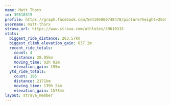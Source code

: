 ```yaml
---
name: Matt Thorx
id: 39610315
profile: https://graph.facebook.com/564195000748478/picture?height=256&width=256
username: matt-thorx
strava_url: https://www.strava.com/athletes/39610315
stats:
  biggest_ride_distance: 203.57km
  biggest_climb_elevation_gain: 637.2m
  recent_ride_totals:
    count: 4
    distance: 28.05km
    moving_time: 02h 02m
    elevation_gain: 195m
  ytd_ride_totals:
    count: 105
    distance: 2171km
    moving_time: 139h 24m
    elevation_gain: 15784m
layout: strava_member
--- 
```

